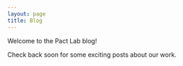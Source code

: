 ```yaml
---
layout: page
title: Blog
---
```

Welcome to the Pact Lab blog!

Check back soon for some exciting posts about our work.